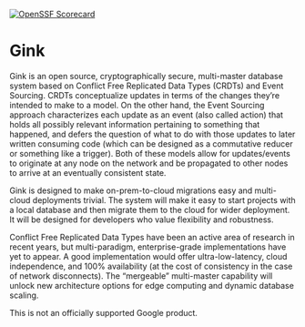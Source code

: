 [![OpenSSF Scorecard](https://api.securityscorecards.dev/projects/github.com/google/gink/badge)](https://api.securityscorecards.dev/projects/github.com/google/gink)

# Gink

Gink is an open source, cryptographically secure, multi-master database system
based on Conflict Free Replicated Data Types (CRDTs) and Event Sourcing.  CRDTs
conceptualize updates in terms of the changes they’re intended to make to a
model.  On the other hand, the Event Sourcing approach characterizes each update
as an event (also called action) that holds all possibly relevant information
pertaining to something that happened, and defers the question of what to do
with those updates to later written consuming code (which can be designed as a
commutative reducer or something like a trigger).  Both of these models allow
for updates/events to originate at any node on the network and be propagated to
other nodes to arrive at an eventually consistent state.

Gink is designed to make on-prem-to-cloud migrations easy and multi-cloud
deployments trivial. The system will make it easy to start projects with a local
database and then migrate them to the cloud for wider deployment. It will be
designed for developers who value flexibility and robustness.

Conflict Free Replicated Data Types have been an active area of research in
recent years, but  multi-paradigm, enterprise-grade implementations have yet to
appear.  A good implementation would offer ultra-low-latency, cloud
independence, and 100% availability (at the cost of consistency in the case of
network disconnects). The “mergeable” multi-master capability will unlock new
architecture options for edge computing and dynamic database scaling.

This is not an officially supported Google product.
